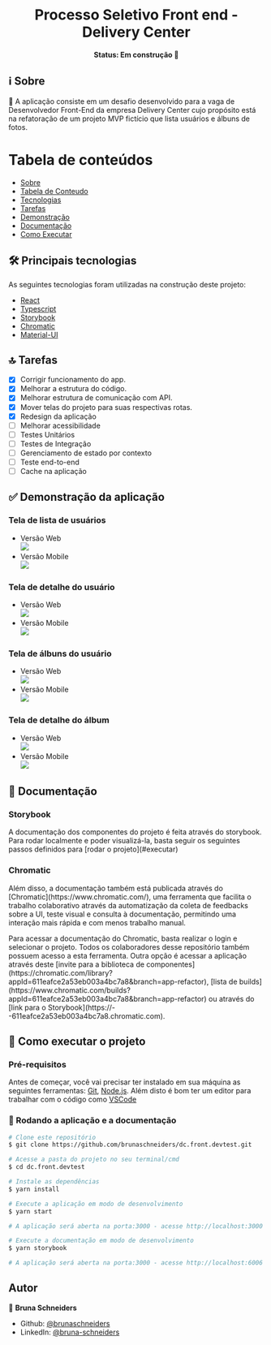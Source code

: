 <h1 align="center">Processo Seletivo Front end - Delivery Center</h1>

<p align="center"><b>Status: Em construção 🚧</b></p>

## <a id="sobre"></a> ℹ Sobre

<p> 🚀 A aplicação consiste em um desafio desenvolvido para a vaga de Desenvolvedor Front-End da empresa Delivery Center cujo propósito está na refatoração de um projeto MVP fictício que lista usuários e álbuns de fotos.</p>

# Tabela de conteúdos

<!--ts-->

- [Sobre](#sobre)
- [Tabela de Conteudo](#tabela-de-conteudo)
- [Tecnologias](#tecnologias)
- [Tarefas](#tarefas)
- [Demonstração](#demonstracao)
- [Documentação](#documentacao)
- [Como Executar](#executar)
<!--te-->

## <a id="tecnologias"></a> 🛠 Principais tecnologias

As seguintes tecnologias foram utilizadas na construção deste projeto:

- [React](https://pt-br.reactjs.org/)
- [Typescript](https://www.typescriptlang.org/)
- [Storybook](https://storybook.js.org/)
- [Chromatic](https://www.chromatic.com/)
- [Material-UI](https://material-ui.com/pt/)

## <a id="tarefas"></a> 🔝 Tarefas

- [x] Corrigir funcionamento do app.
- [x] Melhorar a estrutura do código.
- [x] Melhorar estrutura de comunicação com API.
- [x] Mover telas do projeto para suas respectivas rotas.
- [x] Redesign da aplicação
- [ ] Melhorar acessibilidade
- [ ] Testes Unitários
- [ ] Testes de Integração
- [ ] Gerenciamento de estado por contexto
- [ ] Teste end-to-end
- [ ] Cache na aplicação

## <a id="demonstracao"> </a> ✅ Demonstração da aplicação

### Tela de lista de usuários

- Versão Web <br/>
  ![](appDemonstrationImages/usersListWeb.png)
- Versão Mobile <br/>
  ![](appDemonstrationImages/usersListMobile.png)

### Tela de detalhe do usuário

- Versão Web <br/>
  ![](appDemonstrationImages/userDetailsWeb.png)
- Versão Mobile <br/>
  ![](appDemonstrationImages/userDetailsMobile.png)

### Tela de álbuns do usuário

- Versão Web <br/>
  ![](appDemonstrationImages/albumsListWeb.png)
- Versão Mobile <br/>
  ![](appDemonstrationImages/albumsListMobile.png)

### Tela de detalhe do álbum

- Versão Web <br/>
  ![](appDemonstrationImages/photosListWeb.png)
- Versão Mobile <br/>
  ![](appDemonstrationImages/photosListMobile.png)

## <a id="documentacao"></a> 📄 Documentação

### Storybook

<p>A documentação dos componentes do projeto é feita através do storybook. Para rodar localmente e poder visualizá-la, basta seguir os seguintes passos definidos para [rodar o projeto](#executar)</p>

### Chromatic

<p>Além disso, a documentação também está publicada através do [Chromatic](https://www.chromatic.com/), uma ferramenta que facilita o trabalho colaborativo através da automatização da coleta de feedbacks sobre a UI, teste visual e consulta à documentação, permitindo uma interação mais rápida e com menos trabalho manual. </p>

<p>Para acessar a documentação do Chromatic, basta realizar o login e selecionar o projeto. Todos os colaboradores desse repositório também possuem acesso a esta ferramenta. Outra opção é acessar a aplicação através deste [invite para a biblioteca de componentes](https://chromatic.com/library?appId=611eafce2a53eb003a4bc7a8&branch=app-refactor), [lista de builds](https://www.chromatic.com/builds?appId=611eafce2a53eb003a4bc7a8&branch=app-refactor) ou através do [link para o Storybook](https://<branch>--611eafce2a53eb003a4bc7a8.chromatic.com).</p>

## 🚀 <a id="executar"></a> Como executar o projeto

### Pré-requisitos

Antes de começar, você vai precisar ter instalado em sua máquina as seguintes ferramentas:
[Git](https://git-scm.com), [Node.js](https://nodejs.org/en/).
Além disto é bom ter um editor para trabalhar com o código como [VSCode](https://code.visualstudio.com/)

### 🧭 Rodando a aplicação e a documentação

```bash
# Clone este repositório
$ git clone https://github.com/brunaschneiders/dc.front.devtest.git

# Acesse a pasta do projeto no seu terminal/cmd
$ cd dc.front.devtest

# Instale as dependências
$ yarn install

# Execute a aplicação em modo de desenvolvimento
$ yarn start

# A aplicação será aberta na porta:3000 - acesse http://localhost:3000

# Execute a documentação em modo de desenvolvimento
$ yarn storybook

# A aplicação será aberta na porta:3000 - acesse http://localhost:6006
```

## Autor

👤 **Bruna Schneiders**

- Github: [@brunaschneiders](https://github.com/brunaschneiders)
- LinkedIn: [@bruna-schneiders](https://linkedin.com/in/bruna-schneiders)
